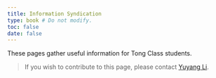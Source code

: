 ```yaml
---
title: Information Syndication
type: book # Do not modify.
toc: false
date: false
---
```


These pages gather useful information for Tong Class students.

> If you wish to contribute to this page, please contact [Yuyang Li](https://yuyangli.com).
